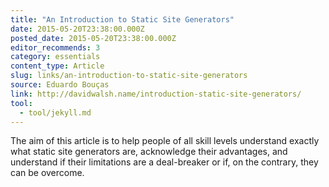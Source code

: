 ```yaml
---
title: "An Introduction to Static Site Generators"
date: 2015-05-20T23:38:00.000Z
posted_date: 2015-05-20T23:38:00.000Z
editor_recommends: 3
category: essentials
content_type: Article
slug: links/an-introduction-to-static-site-generators
source: Eduardo Bouças
link: http://davidwalsh.name/introduction-static-site-generators/
tool:
  - tool/jekyll.md
---
```

The aim of this article is to help people of all skill levels understand exactly what static site generators are, acknowledge their advantages, and understand if their limitations are a deal-breaker or if, on the contrary, they can be overcome.



